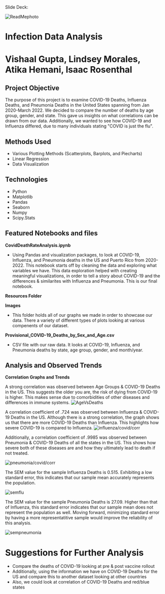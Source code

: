 Slide Deck: 


![ReadMephoto](https://user-images.githubusercontent.com/93561950/163493317-fc706fc6-d6d8-477b-a6ad-cc177551bd21.png)
# Infection Data Analysis
# Vishaal Gupta, Lindsey Morales, Atika Hemani, Isaac Rosenthal
## Project Objective
The purpose of this project is to examine COVID-19 Deaths, Influenza Deaths, and Pneumonia Deaths in the United States spanning from Jan 2020-March 2022. We decided to compare the number of deaths by age group, gender, and state. This gave us insights on what correlations can be drawn from our data. Additionally, we wanted to see how COVID-19 and Influenza differed, due to many individuals stating "COVID is just the flu". 
## Methods Used
- Various Plotting Methods (Scatterplots, Barplots, and Piecharts) 
- Linear Regression 
- Data Visualization

## Technologies
- Python 
- Matplotlib 
- Pandas
- Seaborn
- Numpy
- Scipy.Stats

## Featured Notebooks and files
**CovidDeathRateAnalysis.ipynb** 
- Using Pandas and visualization packages, to look at COVID-19, Influenza, and Pneumonia deaths in the US and Puerto Rico from 2020-2022. This notebook starts off by cleaning the data and exploring what variables we have. This data exploration helped with creating meaningful visualizations, in order to tell a story about COVID-19 and the differences & similarites with Influenza and Pneumonia. This is our final notebook.

**Resources Folder**

**Images**
- This folder holds all of our graphs we made in order to showcase our data. There a variety of different types of plots looking at various compenents of our dataset. 

**Provisional_COVID-19_Deaths_by_Sex_and_Age.csv**
- CSV file with our raw data. It looks at COVID-19, Influenza, and Pneumonia deaths by state, age group, gender, and month/year.

## Analysis and Observed Trends

**Correlation Graphs and Trends**

A strong correlation was observed between Age Groups & COVID-19 Deaths in the US. This suggests the older you are, the risk of dying from COVID-19 is higher. This makes sense due to comorbidities of other diseases and differences in immune systems.
![AgeVsDeaths](Resources/Images/AgeVsDeaths.png)

A correlation coefficient of .724 was observed between Influenza & COVID-19 Deaths in the US. Although there is a strong correlation, the graph shows us that there are more COVID-19 Deaths than Influenza. This highlights how severe COVID-19 is compared to Influenza.
![influenza/covid/corr](Resources/Images/influenza_covid_corr.png)

Additionally, a correlation coefficient of .9985 was observed between Pneumonia & COVID-19 Deaths of all the states in the US. This shows how severe both of these diseases are and how they ultimately lead to death if not treated.

![pneumonia/covid/corr](Resources/Images/pneumonia_covid_corr.png)

The SEM value for the sample Influenza Deaths is 0.515. Exhibiting a low standard error, this indicates that our sample mean accurately represents the population. 

![semflu](Resources/Images/SEMFlu.png)

The SEM value for the sample Pneumonia Deaths is 27.09. Higher than that of Influenza, this standard error indicates that our sample mean does not represent the population as well. Moving forward, minimizing standard error by having a more representatitive sample would improve the reliability of this analysis.  

![sempneumonia](Resources/Images/SEMPNA.png)
# Suggestions for Further Analysis
- Compare the deaths of COVID-19 looking at pre & post vaccine rollout
- Additionally, using the information we have on COVID-19 Deaths for the US and compare this to another dataset looking at other countries
- Also, we could look at correlation of COVID-19 Deaths and red/blue states



